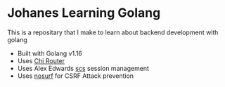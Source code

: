 # Johanes Learning Golang

This is a repositary that I make to learn about 
backend development with golang

- Built with Golang v1.16
- Uses [Chi Router](https://github.com/go-chi/chi)
- Uses Alex Edwards [scs](https://github.com/alexedwards/scs) session management
- Uses [nosurf](https://github.com/justinas/nosurf) for CSRF Attack prevention